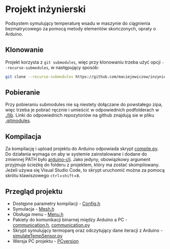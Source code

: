 # Projekt inżynierski
Podsystem symulujący temperaturę wsadu w maszynie do ciągnienia bezmatrycowego za pomocą metody elementów skończonych, opraty o Arduino.

## Klonowanie
Projekt korzysta z `git submodules`, więc przy klonowaniu trzeba użyć opcji `--recurse-submodules`, w następujący sposób:
```bash
git clone --recurse-submodules https://github.com/maciejewiczow/inzynierka.git
```

## Pobieranie
Przy pobieraniu submodules nie są niestety dołączane do powstałego zipa, więc trzeba je pobrać ręcznie i umieścić w odpowiednich podfolderach w [./lib](./lib). Linki do odpowiednich repozytoriów na github znajdują sie w pliku [.gitmodules](./.gitmodules).

## Kompilacja
Za kompilację i upload projektu do Arduino odpowiada skrypt [compile.py](./compile.py). Do działania wymaga on aby w systemie zainstalowane i dodane do zmiennej PATH było [arduino-cli](https://github.com/arduino/arduino-cli). Jako jedyny, obowiązkowy argument przyjmuje ścieżkę do folderu z projektem, który ma zostać skompilowany. Jeżeli używa się Visual Studio Code, to skrypt uruchomić można za pomocą skrótu klawiszowego `ctrl`+`shift`+`B`.

## Przegląd projektu
- Dostępne parametry kompilacji - [Config.h](./Config.h)
- Symulacja - [Mesh.h](./Mesh.h#L38-89)
- Obsługa menu - [Menu.h](./Menu.h)
- Pakiety do komunikacji binarnej między Arduino a PC - [communication.h](./communication.h), [communication.py](./communication.py)
- Skrypt symulujący termoparę oraz odczytujący dane iteracji z Arduino - [simulateTempSensor.py](./simulateTempSensor.py)
- Wersja PC projektu -  [PCversion](./PCversion)


